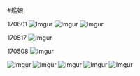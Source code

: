 #艦娘

170601
![Imgur](http://i.imgur.com/WBjtEAs.jpg)
![Imgur](http://i.imgur.com/f1VUK3G.jpg)
![Imgur](http://i.imgur.com/93Ch4mN.jpg)

170517
![Imgur](http://i.imgur.com/bxvtXmI.jpg)


170508
![Imgur](http://i.imgur.com/aZioVAG.jpg)

![Imgur](http://i.imgur.com/H6DdYDY.jpg)
![Imgur](http://i.imgur.com/DJJAy19.jpg)
![Imgur](http://i.imgur.com/U7minhp.jpg)
![Imgur](http://i.imgur.com/inXlTC9.jpg)
![Imgur](http://i.imgur.com/UNPF9Ec.jpg)

